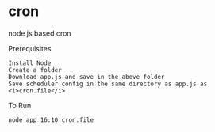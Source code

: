 # cron
node js based cron

Prerequisites
    
    Install Node
    Create a folder
    Download app.js and save in the above folder
    Save scheduler config in the same directory as app.js as <i>cron.file</i>
    
To Run
    
    node app 16:10 cron.file
    
